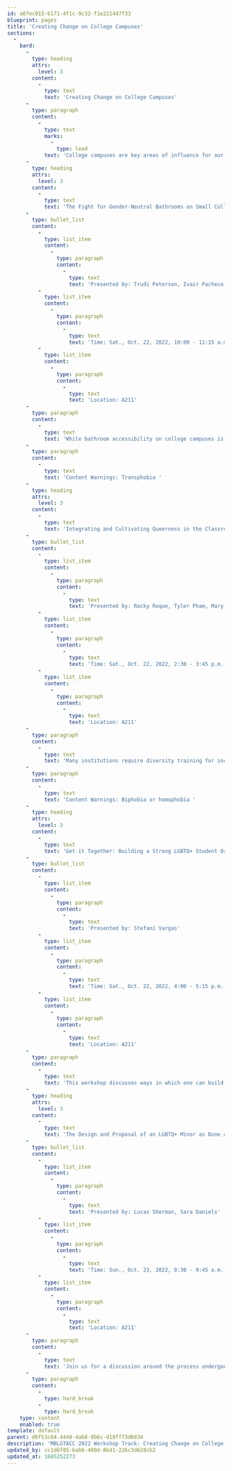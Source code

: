 ```yaml
---
id: a07ec015-b171-4f1c-9c32-f1e221447f33
blueprint: pages
title: 'Creating Change on College Campuses'
sections:
  -
    bard:
      -
        type: heading
        attrs:
          level: 3
        content:
          -
            type: text
            text: 'Creating Change on College Campuses'
      -
        type: paragraph
        content:
          -
            type: text
            marks:
              -
                type: lead
            text: 'College campuses are key areas of influence for our conference attendees. The history of higher education is rife with instances in which queer and trans people are underrepresented in programming, initiatives, and opportunities. College students, educators, and practitioners play an integral role in expanding possibilities for our communities on campuses and improving campus climate for marginalized people.'
      -
        type: heading
        attrs:
          level: 3
        content:
          -
            type: text
            text: 'The Fight for Gender-Neutral Bathrooms on Small College Campuses '
      -
        type: bullet_list
        content:
          -
            type: list_item
            content:
              -
                type: paragraph
                content:
                  -
                    type: text
                    text: 'Presented by: Trudi Peterson, Ivair Pacheco'
          -
            type: list_item
            content:
              -
                type: paragraph
                content:
                  -
                    type: text
                    text: 'Time: Sat., Oct. 22, 2022, 10:00 - 11:15 a.m.'
          -
            type: list_item
            content:
              -
                type: paragraph
                content:
                  -
                    type: text
                    text: 'Location: A211'
      -
        type: paragraph
        content:
          -
            type: text
            text: 'While bathroom accessibility on college campuses is a necessity for all students, trans students are disproportionately affected due to the lack of gender-neutral bathrooms that are available. This workshop will help students and organizations understand the importance of gender-neutral bathrooms, from signage, sanitary products, and accessibility while also cultivate advocacy skills through the process of working with their college to create a more trans-friendly environment on campus.'
      -
        type: paragraph
        content:
          -
            type: text
            text: 'Content Warnings: Transphobia '
      -
        type: heading
        attrs:
          level: 3
        content:
          -
            type: text
            text: 'Integrating and Cultivating Queerness in the Classroom '
      -
        type: bullet_list
        content:
          -
            type: list_item
            content:
              -
                type: paragraph
                content:
                  -
                    type: text
                    text: 'Presented by: Rocky Roque, Tyler Pham, Mary Katreeb, Nick Steinmetz'
          -
            type: list_item
            content:
              -
                type: paragraph
                content:
                  -
                    type: text
                    text: 'Time: Sat., Oct. 22, 2022, 2:30 - 3:45 p.m.'
          -
            type: list_item
            content:
              -
                type: paragraph
                content:
                  -
                    type: text
                    text: 'Location: A211'
      -
        type: paragraph
        content:
          -
            type: text
            text: 'Many institutions require diversity training for incoming instructors to help build an effective classroom environment with their students; however, much of this training is a broad overview that often excludes queer students. This workshop aims to provide resources that center queer students to have an empowering experience in the classroom from Queer instructors with various backgrounds. Finally, we will invite attendees to share their narratives and strategies to cultivate a safe classroom environment.'
      -
        type: paragraph
        content:
          -
            type: text
            text: 'Content Warnings: Biphobia or homophobia '
      -
        type: heading
        attrs:
          level: 3
        content:
          -
            type: text
            text: 'Get it Together: Building a Strong LGBTQ+ Student Organization '
      -
        type: bullet_list
        content:
          -
            type: list_item
            content:
              -
                type: paragraph
                content:
                  -
                    type: text
                    text: 'Presented by: Stefani Vargas'
          -
            type: list_item
            content:
              -
                type: paragraph
                content:
                  -
                    type: text
                    text: 'Time: Sat., Oct. 22, 2022, 4:00 - 5:15 p.m.'
          -
            type: list_item
            content:
              -
                type: paragraph
                content:
                  -
                    type: text
                    text: 'Location: A211'
      -
        type: paragraph
        content:
          -
            type: text
            text: 'This workshop discusses ways in which one can build an effective and long-lasting organization that best serves the needs of LGBT+ students and the campus as a whole. Be it a new organization or one that can use an overhaul, this session allows time to focus on both short and long-term goals and how the organization fits into campus culture.'
      -
        type: heading
        attrs:
          level: 3
        content:
          -
            type: text
            text: 'The Design and Proposal of an LGBTQ+ Minor as Done at Central Michigan University '
      -
        type: bullet_list
        content:
          -
            type: list_item
            content:
              -
                type: paragraph
                content:
                  -
                    type: text
                    text: 'Presented by: Lucas Sherman, Sara Daniels'
          -
            type: list_item
            content:
              -
                type: paragraph
                content:
                  -
                    type: text
                    text: 'Time: Sun., Oct. 23, 2022, 8:30 - 9:45 a.m.'
          -
            type: list_item
            content:
              -
                type: paragraph
                content:
                  -
                    type: text
                    text: 'Location: A211'
      -
        type: paragraph
        content:
          -
            type: text
            text: 'Join us for a discussion around the process undergone to advocate for an LGBTQ+ Studies Minor at Central Michigan University. We will go over research, faculty mentorship, data analysis, peer institution comparisons, and presentation styles to best develop ways to advocate for changes and build connections on campus. This process is designed for individuals who are interested in raising awareness of LGBTQ+ concerns on campus whether they are students, faculty, staff, alumni, or other stakeholders.'
      -
        type: paragraph
        content:
          -
            type: hard_break
          -
            type: hard_break
    type: content
    enabled: true
template: default
parent: d6f53c64-4440-4a68-9b6c-d18fff3d6834
description: 'MBLGTACC 2022 Workshop Track: Creating Change on College Campuses'
updated_by: cc1d6f85-bab6-480d-8bd1-226c3d628cb2
updated_at: 1665252273
---
```


